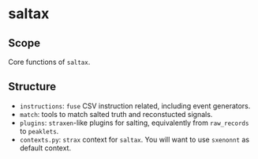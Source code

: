 # saltax

## Scope
Core functions of `saltax`.

## Structure
- `instructions`: `fuse` CSV instruction related, including event generators.
- `match`: tools to match salted truth and reconstucted signals.
- `plugins`: `straxen`-like plugins for salting, equivalently from `raw_records` to `peaklets`.
- `contexts.py`: `strax` context for `saltax`. You will want to use `sxenonnt` as default context.
